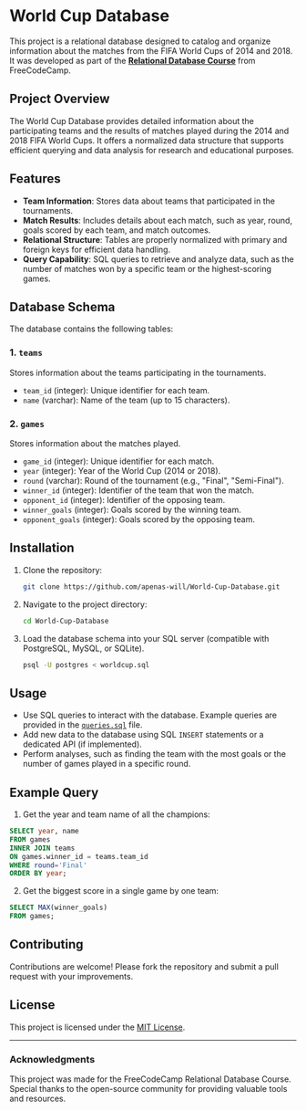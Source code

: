 # World Cup Database

This project is a relational database designed to catalog and organize information about the matches from the FIFA World Cups of 2014 and 2018. It was developed as part of the [**Relational Database Course**](https://www.freecodecamp.org/learn/relational-database/) from FreeCodeCamp.

## Project Overview
The World Cup Database provides detailed information about the participating teams and the results of matches played during the 2014 and 2018 FIFA World Cups. It offers a normalized data structure that supports efficient querying and data analysis for research and educational purposes.

## Features
- **Team Information**: Stores data about teams that participated in the tournaments.
- **Match Results**: Includes details about each match, such as year, round, goals scored by each team, and match outcomes.
- **Relational Structure**: Tables are properly normalized with primary and foreign keys for efficient data handling.
- **Query Capability**: SQL queries to retrieve and analyze data, such as the number of matches won by a specific team or the highest-scoring games.

## Database Schema
The database contains the following tables:

### 1. `teams`
Stores information about the teams participating in the tournaments.

- `team_id` (integer): Unique identifier for each team.
- `name` (varchar): Name of the team (up to 15 characters).

### 2. `games`
Stores information about the matches played.

- `game_id` (integer): Unique identifier for each match.
- `year` (integer): Year of the World Cup (2014 or 2018).
- `round` (varchar): Round of the tournament (e.g., "Final", "Semi-Final").
- `winner_id` (integer): Identifier of the team that won the match.
- `opponent_id` (integer): Identifier of the opposing team.
- `winner_goals` (integer): Goals scored by the winning team.
- `opponent_goals` (integer): Goals scored by the opposing team.

## Installation
1. Clone the repository:
   ```bash
   git clone https://github.com/apenas-will/World-Cup-Database.git
   ```
2. Navigate to the project directory:
   ```bash
   cd World-Cup-Database
   ```
3. Load the database schema into your SQL server (compatible with PostgreSQL, MySQL, or SQLite).
   ```bash
   psql -U postgres < worldcup.sql
   ```

## Usage
- Use SQL queries to interact with the database. Example queries are provided in the [`queries.sql`](./queries.sh) file.
- Add new data to the database using SQL `INSERT` statements or a dedicated API (if implemented).
- Perform analyses, such as finding the team with the most goals or the number of games played in a specific round.

## Example Query
1. Get the year and team name of all the champions:
```sql
SELECT year, name 
FROM games 
INNER JOIN teams 
ON games.winner_id = teams.team_id 
WHERE round='Final' 
ORDER BY year;
```

2. Get the biggest score in a single game by one team:
```sql
SELECT MAX(winner_goals) 
FROM games;
```

## Contributing
Contributions are welcome! Please fork the repository and submit a pull request with your improvements.

## License
This project is licensed under the [MIT License](LICENSE).

---

### Acknowledgments
This project was made for the FreeCodeCamp Relational Database Course. Special thanks to the open-source community for providing valuable tools and resources.